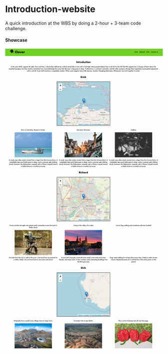 # Introduction-website
A quick introduction at the WBS by doing a 2-hour + 3-team code challenge.

#### Showcase
![intro.png](/showcase/intro.png)
